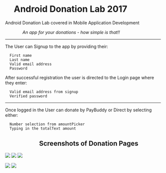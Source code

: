 # &emsp;Android Donation Lab 2017

Android Donation Lab covered in Mobile Application Development

&emsp;&emsp;&emsp;&emsp;_An app for your donations - how simple is that!!_
***
The User can Signup to the app by providing their:

      First name
      Last name
      Valid email address
      Password

After successful registration the user is directed to the Login page where they enter:

      Valid email address from signup
      Verified password
***
Once logged in the User can donate by PayBuddy or Direct by selecting either:
             
      Number selection from amountPicker
      Typing in the totalText amount

## &emsp;&emsp;&emsp;&emsp;&emsp; Screenshots of Donation Pages

<img src="http://res.cloudinary.com/cloud101/image/upload/c_scale,w_200/v1506169552/Screenshot_20170923-131402_ipr06x.png"/> <img src="http://res.cloudinary.com/cloud101/image/upload/c_scale,w_200/v1506169552/Screenshot_20170923-131426_zsrpdk.png"/>
<img src="http://res.cloudinary.com/cloud101/image/upload/c_scale,w_200/v1506169552/Screenshot_20170923-131411_ajji2z.png"/>


<img src="http://res.cloudinary.com/cloud101/image/upload/c_scale,w_300/v1506169552/Screenshot_20170923-131434_wmqn8z.png"/> <img src="http://res.cloudinary.com/cloud101/image/upload/c_scale,w_300/v1506169552/Screenshot_20170923-131512_on8ti2.png"/>
